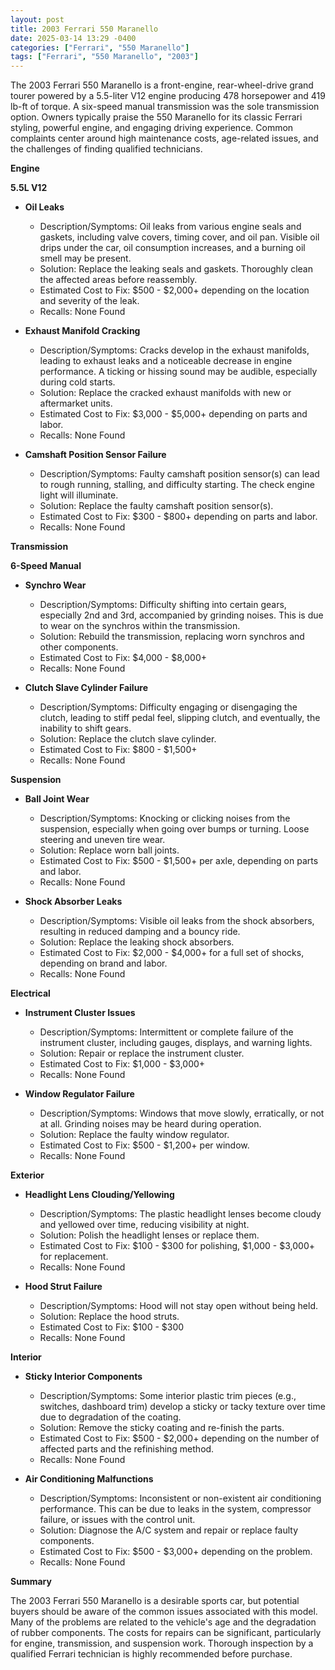 ```yaml
---
layout: post
title: 2003 Ferrari 550 Maranello
date: 2025-03-14 13:29 -0400
categories: ["Ferrari", "550 Maranello"]
tags: ["Ferrari", "550 Maranello", "2003"]
---
```

The 2003 Ferrari 550 Maranello is a front-engine, rear-wheel-drive grand tourer powered by a 5.5-liter V12 engine producing 478 horsepower and 419 lb-ft of torque. A six-speed manual transmission was the sole transmission option. Owners typically praise the 550 Maranello for its classic Ferrari styling, powerful engine, and engaging driving experience. Common complaints center around high maintenance costs, age-related issues, and the challenges of finding qualified technicians.

**Engine**

**5.5L V12**

*   **Oil Leaks**
    *   Description/Symptoms: Oil leaks from various engine seals and gaskets, including valve covers, timing cover, and oil pan. Visible oil drips under the car, oil consumption increases, and a burning oil smell may be present.
    *   Solution: Replace the leaking seals and gaskets. Thoroughly clean the affected areas before reassembly.
    *   Estimated Cost to Fix: $500 - $2,000+ depending on the location and severity of the leak.
    * Recalls: None Found

*   **Exhaust Manifold Cracking**
    *   Description/Symptoms: Cracks develop in the exhaust manifolds, leading to exhaust leaks and a noticeable decrease in engine performance. A ticking or hissing sound may be audible, especially during cold starts.
    *   Solution: Replace the cracked exhaust manifolds with new or aftermarket units.
    *   Estimated Cost to Fix: $3,000 - $5,000+ depending on parts and labor.
    * Recalls: None Found

*   **Camshaft Position Sensor Failure**
    * Description/Symptoms: Faulty camshaft position sensor(s) can lead to rough running, stalling, and difficulty starting. The check engine light will illuminate.
    * Solution: Replace the faulty camshaft position sensor(s).
    * Estimated Cost to Fix: $300 - $800+ depending on parts and labor.
    * Recalls: None Found

**Transmission**

**6-Speed Manual**

*   **Synchro Wear**
    *   Description/Symptoms: Difficulty shifting into certain gears, especially 2nd and 3rd, accompanied by grinding noises. This is due to wear on the synchros within the transmission.
    *   Solution: Rebuild the transmission, replacing worn synchros and other components.
    *   Estimated Cost to Fix: $4,000 - $8,000+
    * Recalls: None Found

*   **Clutch Slave Cylinder Failure**
    *   Description/Symptoms: Difficulty engaging or disengaging the clutch, leading to stiff pedal feel, slipping clutch, and eventually, the inability to shift gears.
    *   Solution: Replace the clutch slave cylinder.
    *   Estimated Cost to Fix: $800 - $1,500+
    * Recalls: None Found

**Suspension**

*   **Ball Joint Wear**
    *   Description/Symptoms: Knocking or clicking noises from the suspension, especially when going over bumps or turning. Loose steering and uneven tire wear.
    *   Solution: Replace worn ball joints.
    *   Estimated Cost to Fix: $500 - $1,500+ per axle, depending on parts and labor.
    * Recalls: None Found

*   **Shock Absorber Leaks**
    *   Description/Symptoms: Visible oil leaks from the shock absorbers, resulting in reduced damping and a bouncy ride.
    *   Solution: Replace the leaking shock absorbers.
    *   Estimated Cost to Fix: $2,000 - $4,000+ for a full set of shocks, depending on brand and labor.
    * Recalls: None Found

**Electrical**

*   **Instrument Cluster Issues**
    *   Description/Symptoms: Intermittent or complete failure of the instrument cluster, including gauges, displays, and warning lights.
    *   Solution: Repair or replace the instrument cluster.
    *   Estimated Cost to Fix: $1,000 - $3,000+
    * Recalls: None Found

*   **Window Regulator Failure**
    *   Description/Symptoms: Windows that move slowly, erratically, or not at all. Grinding noises may be heard during operation.
    *   Solution: Replace the faulty window regulator.
    *   Estimated Cost to Fix: $500 - $1,200+ per window.
    * Recalls: None Found

**Exterior**

*   **Headlight Lens Clouding/Yellowing**
    *   Description/Symptoms: The plastic headlight lenses become cloudy and yellowed over time, reducing visibility at night.
    *   Solution: Polish the headlight lenses or replace them.
    *   Estimated Cost to Fix: $100 - $300 for polishing, $1,000 - $3,000+ for replacement.
    * Recalls: None Found

*   **Hood Strut Failure**
    *   Description/Symptoms: Hood will not stay open without being held.
    *   Solution: Replace the hood struts.
    *   Estimated Cost to Fix: $100 - $300
    * Recalls: None Found

**Interior**

*   **Sticky Interior Components**
    *   Description/Symptoms: Some interior plastic trim pieces (e.g., switches, dashboard trim) develop a sticky or tacky texture over time due to degradation of the coating.
    *   Solution: Remove the sticky coating and re-finish the parts.
    *   Estimated Cost to Fix: $500 - $2,000+ depending on the number of affected parts and the refinishing method.
    * Recalls: None Found

*   **Air Conditioning Malfunctions**
    *   Description/Symptoms: Inconsistent or non-existent air conditioning performance. This can be due to leaks in the system, compressor failure, or issues with the control unit.
    *   Solution: Diagnose the A/C system and repair or replace faulty components.
    *   Estimated Cost to Fix: $500 - $3,000+ depending on the problem.
    * Recalls: None Found

**Summary**

The 2003 Ferrari 550 Maranello is a desirable sports car, but potential buyers should be aware of the common issues associated with this model. Many of the problems are related to the vehicle's age and the degradation of rubber components. The costs for repairs can be significant, particularly for engine, transmission, and suspension work. Thorough inspection by a qualified Ferrari technician is highly recommended before purchase.

